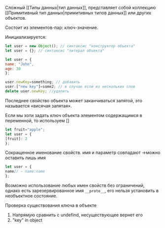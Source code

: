 Сложный [[Типы данных|тип данных]], представляет собой коллекцию [[Примитивный тип данных|примитивных типов данных]] или других объектов.

Состоит из элементов-пар: ключ-значение.

Инициализируется:

```js
let user = new Object(); // синтаксис "конструктор объекта"  
let user = {}; // синтаксис "литерал объекта"
```

```js
let user = {   
name: "John", 
age: 30 
};
```

```js
user.newKey=something; // добавить
user.["new key"]=some2; // в случае если из нескольких слов
delete user.newKey; //удалить
```


Последнее свойство объекта может заканчиваться запятой, это называется «висячая запятая».

Если мы хоти задать ключ объекта элементом содержащимся в переменной, то используем []


```js
let fruit="apple";
let user = {   
[fruit]: 2 
};
```

Сокращенное именование свойств.
имя и параметр совпадают ->можно оставить лишь имя

```js
let user = {   
name// ~ name:name  
};
```


Возможно использование любых имен свойств без ограничений, однако есть зарезервированное имя `__proto__`, его нельзя установить в необъектное состояние.


Проверка существования ключа в объекте

1. Напрямую сравнить с undefind, несуществующее вернет его
2. "key" in object